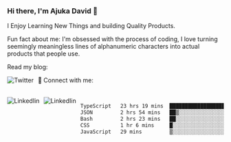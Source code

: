 ### Hi there, I'm Ajuka David 🥷

I Enjoy Learning New Things and building Quality Products.

Fun fact about me: I'm obsessed with the process of coding, I love turning seemingly meaningless lines of alphanumeric characters into actual products that people use.

Read my blog:

<a href="https://tobit.hashnode.dev/"> <img src="https://img.shields.io/badge/Hashnode-2962FF?style=for-the-badge&logo=hashnode&logoColor=white"
     alt="Twitter"
     style="float: left; margin-right: 10px;" /> </a>


📱 Connect with me: 

<br />
<a href="https://www.linkedin.com/in/david-ajuka-630660144/"> <img src="https://img.shields.io/badge/LinkedIn-0077B5?style=for-the-badge&logo=linkedin&logoColor=white"
     alt="LinkedIin"
     style="float: left; margin-right: 10px;" /> </a> <a href="mailto:ajuka.zephiniah@gmail.com"> <img src="https://img.shields.io/badge/Gmail-D14836?style=for-the-badge&logo=gmail&logoColor=white"
     alt="LinkedIin"
     style="float: left; margin-right: 10px;" /> </a>
     

<!--START_SECTION:waka-->

```txt
TypeScript   23 hrs 19 mins  ███████████████████░░░░░░   75.95 %
JSON         2 hrs 54 mins   ██▒░░░░░░░░░░░░░░░░░░░░░░   09.47 %
Bash         2 hrs 23 mins   ██░░░░░░░░░░░░░░░░░░░░░░░   07.77 %
CSS          1 hr 6 mins     █░░░░░░░░░░░░░░░░░░░░░░░░   03.58 %
JavaScript   29 mins         ▒░░░░░░░░░░░░░░░░░░░░░░░░   01.61 %
```

<!--END_SECTION:waka-->

